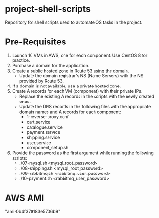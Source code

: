 # project-shell-scripts
Repository for shell scripts used to automate OS tasks in the project.

# Pre-Requisites
1. Launch 10 VMs in AWS, one for each component. Use CentOS 8 for practice.
2. Purchase a domain for the application.
3. Create a public hosted zone in Route 53 using the domain.
   * Update the domain registrar's NS (Name Servers) with the NS provided by Route 53.
4. If a domain is not available, use a private hosted zone.
5. Create A records for each VM (component) with their private IPs.
   * Replace the existing A records in the scripts with the newly created ones.
   * Update the DNS records in the following files with the appropriate domain names and A records for each component:
     - 1-reverse-proxy.conf
     - cart.service
     - catalogue.service
     - payment.service
     - shipping.service
     - user.service
     - component_setup.sh
6. Provide the password as the first argument while running the following scripts:
   * ./07-mysql.sh <mysql_root_password>
   * ./08-shipping.sh <mysql_root_password>
   * ./09-rabbitmq.sh <rabbitmq_user_password>
   * ./10-payment.sh <rabbitmq_user_password>


# AWS AMI
"ami-0b4f379183e5706b9"

